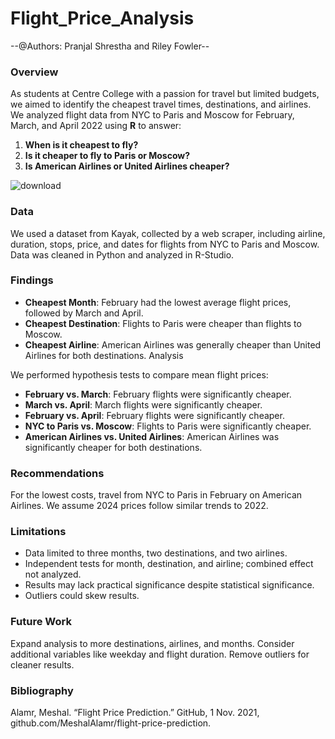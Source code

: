 # Flight_Price_Analysis
--@Authors: Pranjal Shrestha and Riley Fowler--

### Overview
As students at Centre College with a passion for travel but limited budgets, we aimed to identify the cheapest travel times, destinations, and airlines. We analyzed flight data from NYC to Paris and Moscow for February, March, and April 2022 using **R** to answer:

1. **When is it cheapest to fly?**
2. **Is it cheaper to fly to Paris or Moscow?**
3. **Is American Airlines or United Airlines cheaper?**

![download](https://github.com/pranjalshrestha/Flight_Price_Analysis/assets/135492582/c7b401dc-c0c9-42cb-aff0-ac45616fc742)

### Data
We used a dataset from Kayak, collected by a web scraper, including airline, duration, stops, price, and dates for flights from NYC to Paris and Moscow. Data was cleaned in Python and analyzed in R-Studio.

### Findings
- **Cheapest Month**: February had the lowest average flight prices, followed by March and April.
- **Cheapest Destination**: Flights to Paris were cheaper than flights to Moscow.
- **Cheapest Airline**: American Airlines was generally cheaper than United Airlines for both destinations.
Analysis

We performed hypothesis tests to compare mean flight prices:
- **February vs. March**: February flights were significantly cheaper.
- **March vs. April**: March flights were significantly cheaper.
- **February vs. April**: February flights were significantly cheaper.
- **NYC to Paris vs. Moscow**: Flights to Paris were significantly cheaper.
- **American Airlines vs. United Airlines**: American Airlines was significantly cheaper for both destinations.

### Recommendations
For the lowest costs, travel from NYC to Paris in February on American Airlines. We assume 2024 prices follow similar trends to 2022.

### Limitations
- Data limited to three months, two destinations, and two airlines.
- Independent tests for month, destination, and airline; combined effect not analyzed.
- Results may lack practical significance despite statistical significance.
- Outliers could skew results.

### Future Work
Expand analysis to more destinations, airlines, and months. Consider additional variables like weekday and flight duration. Remove outliers for cleaner results.


### Bibliography
Alamr, Meshal. “Flight Price Prediction.” GitHub, 1 Nov. 2021, github.com/MeshalAlamr/flight-price-prediction.





